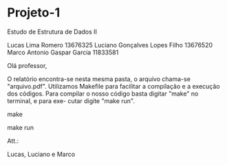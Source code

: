 # Projeto-1
 Estudo de Estrutura de Dados II

Lucas Lima Romero 13676325
Luciano Gonçalves Lopes Filho 13676520
Marco Antonio Gaspar Garcia 11833581

Olá professor, 

O relatório encontra-se nesta mesma pasta, o arquivo chama-se "arquivo.pdf". 
Utilizamos Makefile para facilitar a compilação e a execução dos códigos.
Para compilar o nosso código basta digitar "make" no terminal, e para exe-
cutar digite "make run".

make

make run

Att.:

Lucas, Luciano e Marco